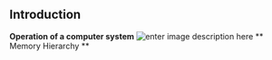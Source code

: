 

## Introduction

**Operation of a computer system**
![enter image description here](https://pxt.azureedge.net/blob/e644eb8aa2a44b1732aca811f598ab695b43420a/static/courses/csintro/algorithms/inputs-process-outputs.png)
** Memory Hierarchy **

<!--stackedit_data:
eyJoaXN0b3J5IjpbLTc0NDg3Njk1NSwtNTk4ODc1MDMyXX0=
-->